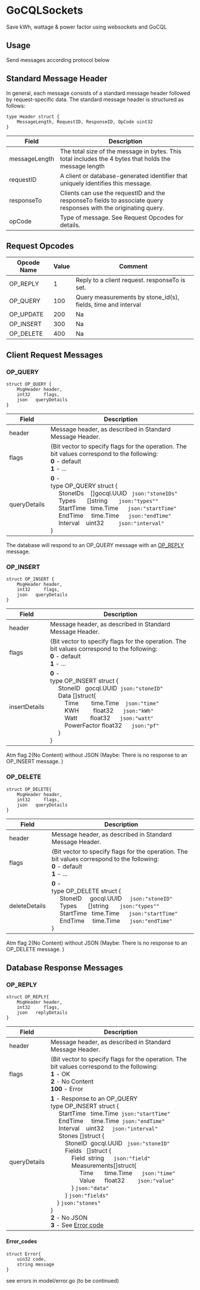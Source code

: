 
# GoCQLSockets

Save kWh, wattage & power factor using websockets and GoCQL

## Usage

Send messages according protocol below

## Standard Message Header
In general, each message consists of a standard message header followed by request-specific data. The standard message header is structured as follows:

```golang
type Header struct {
	MessageLength, RequestID, ResponseID, OpCode uint32
}
```

Field | Description
------------ | -------------
messageLength | The total size of the message in bytes. This total includes the 4 bytes that holds the message length
requestID | A client or database-generated identifier that uniquely identifies this message.
responseTo | Clients can use the requestID and the responseTo fields to associate query responses with the originating query.
opCode | Type of message. See Request Opcodes for details.

## Request Opcodes
Opcode Name | Value | Comment
------------ | ------------- | -------------
OP_REPLY | 1 | Reply to a client request. responseTo is set.
OP_QUERY | 100 | Query measurements by stone_id(s), fields, time and interval
OP_UPDATE | 200 | Na
OP_INSERT | 300 | Na
OP_DELETE | 400 | Na

## Client Request Messages
###  OP_QUERY
```golang
struct OP_QUERY {
    MsgHeader header,
    int32     flags,
    json   queryDetails
}
```

Field | Description
------------ | -------------
header | Message header, as described in Standard Message Header.
flags | (Bit vector to specify flags for the operation. The bit values correspond to the following: <br>  **0** - default <br>  **1** -  ...
queryDetails| **0** - <br>type OP_QUERY struct { <br> &nbsp;&nbsp;&nbsp;&nbsp; StoneIDs &nbsp;&nbsp; []gocql.UUID &nbsp;  `json:"stoneIDs"` <br> &nbsp;&nbsp;&nbsp;&nbsp; Types &nbsp;&nbsp; &nbsp;&nbsp; []string &nbsp; &nbsp; &nbsp; `json:"types""` <br> &nbsp;&nbsp;&nbsp;&nbsp; StartTime &nbsp;&nbsp;time.Time &nbsp; &nbsp;&nbsp; `json:"startTime"` <br> &nbsp;&nbsp;&nbsp;&nbsp; EndTime &nbsp;&nbsp;&nbsp; time.Time &nbsp; &nbsp; &nbsp;`json:"endTime"` <br> &nbsp;&nbsp;&nbsp;&nbsp; Interval &nbsp;&nbsp; uint32 &nbsp; &nbsp; &nbsp; &nbsp; `json:"interval"` <br>} 

The database will respond to an OP_QUERY message with an [OP_REPLY](https://github.com/alexderidder/GoCQLTimeseries/blob/master/README.md/###OP_REPLY) message.
			
###  OP_INSERT 
```golang
struct OP_INSERT {
    MsgHeader header,
    int32     flags,
    json   queryDetails
}
```

Field | Description
------------ | -------------
header | Message header, as described in Standard Message Header.
flags | (Bit vector to specify flags for the operation. The bit values correspond to the following: <br>  **0** - default <br>  **1** -  ...
insertDetails| **0** - <br>type OP_INSERT struct { <br> &nbsp;&nbsp;&nbsp;&nbsp; StoneID &nbsp; gocql.UUID &nbsp;`json:"stoneID"` <br> &nbsp;&nbsp;&nbsp;&nbsp; Data []struct{ <br>&nbsp;&nbsp;&nbsp;&nbsp;&nbsp;&nbsp;&nbsp;&nbsp; Time&nbsp; &nbsp; &nbsp; &nbsp;  time.Time &nbsp;&nbsp; `json:"time"`<br> &nbsp;&nbsp;&nbsp;&nbsp;&nbsp;&nbsp;&nbsp;&nbsp; KWH&nbsp; &nbsp; &nbsp; &nbsp; &nbsp;float32 &nbsp; &nbsp;&nbsp; `json:"kWh"` <br> &nbsp;&nbsp;&nbsp;&nbsp;&nbsp;&nbsp;&nbsp;&nbsp; Watt &nbsp; &nbsp; &nbsp; &nbsp;float32 &nbsp; &nbsp;&nbsp; `json:"watt"` <br> &nbsp;&nbsp;&nbsp;&nbsp;&nbsp;&nbsp;&nbsp;&nbsp; PowerFactor float32 &nbsp; &nbsp; &nbsp;`json:"pf"`<br> &nbsp;&nbsp;&nbsp;&nbsp; } <br>	} 
			
Atm flag 2(No Content) without JSON (Maybe: There is no response to an OP_INSERT message. ) 

###  OP_DELETE
```golang
struct OP_DELETE{
    MsgHeader header,
    int32     flags,
    json   queryDetails
}
```

Field | Description
------------ | -------------
header | Message header, as described in Standard Message Header.
flags | (Bit vector to specify flags for the operation. The bit values correspond to the following: <br>  **0** - default <br>  **1** -  ...
deleteDetails| **0** - <br>type OP_DELETE struct { <br> &nbsp;&nbsp;&nbsp;&nbsp; StoneID &nbsp;&nbsp;&nbsp; gocql.UUID &nbsp;&nbsp;&nbsp;  `json:"stoneID"` <br> &nbsp;&nbsp;&nbsp;&nbsp; Types &nbsp;&nbsp; &nbsp;&nbsp; []string &nbsp; &nbsp; &nbsp; `json:"types""` <br> &nbsp;&nbsp;&nbsp;&nbsp; StartTime &nbsp;&nbsp;time.Time &nbsp; &nbsp;&nbsp; `json:"startTime"` <br> &nbsp;&nbsp;&nbsp;&nbsp; EndTime &nbsp;&nbsp;&nbsp; time.Time &nbsp; &nbsp; &nbsp;`json:"endTime"`  <br>} 

Atm flag 2(No Content) without JSON (Maybe: There is no response to an OP_DELETE message. )

##  Database Response Messages
###  OP_REPLY

```golang
struct OP_REPLY{
    MsgHeader header,
    int32     flags,
    json   replyDetails
}
```
Field | Description
------------ | -------------
header | Message header, as described in Standard Message Header.
flags | (Bit vector to specify flags for the operation. The bit values correspond to the following: <br>  **1** -  OK <br>  **2** -  No Content <br>  **100** -  Error
queryDetails|  **1** - Response to an OP_QUERY  <br> type OP_INSERT struct { <br> &nbsp;&nbsp;&nbsp;&nbsp; StartTime &nbsp;&nbsp;time.Time &nbsp;`json:"startTime"` <br> &nbsp;&nbsp;&nbsp;&nbsp; EndTime &nbsp;&nbsp;&nbsp; time.Time &nbsp;`json:"endTime"` <br> &nbsp;&nbsp;&nbsp;&nbsp; Interval &nbsp; &nbsp;uint32 &nbsp; &nbsp; `json:"interval"` <br>&nbsp;&nbsp;&nbsp;&nbsp; Stones []struct { <br>&nbsp;&nbsp;&nbsp;&nbsp;&nbsp;&nbsp;&nbsp;&nbsp; StoneID&nbsp; gocql.UUID &nbsp;&nbsp;`json:"stoneID"`<br>&nbsp;&nbsp;&nbsp;&nbsp;&nbsp;&nbsp;&nbsp;&nbsp; Fields &nbsp; []struct { <br>&nbsp;&nbsp;&nbsp;&nbsp;&nbsp;&nbsp;&nbsp;&nbsp; &nbsp;&nbsp;&nbsp;&nbsp;Field&nbsp;&nbsp;string &nbsp; &nbsp;&nbsp; `json:"field"`<br>&nbsp;&nbsp;&nbsp;&nbsp;&nbsp;&nbsp;&nbsp;&nbsp; &nbsp;&nbsp;&nbsp; Measurements[]struct{  <br> &nbsp;&nbsp;&nbsp;&nbsp;&nbsp;&nbsp;&nbsp;&nbsp;&nbsp;&nbsp;&nbsp;&nbsp;&nbsp;&nbsp;&nbsp;&nbsp;&nbsp;&nbsp;Time&nbsp; &nbsp; &nbsp; &nbsp;time.Time &nbsp; &nbsp;&nbsp; `json:"time"` <br> &nbsp;&nbsp;&nbsp;&nbsp;&nbsp;&nbsp;&nbsp;&nbsp;&nbsp;&nbsp;&nbsp;&nbsp;&nbsp;&nbsp;&nbsp;&nbsp;&nbsp; Value &nbsp;&nbsp;&nbsp;&nbsp; float32 &nbsp; &nbsp; &nbsp;&nbsp;&nbsp;`json:"value"`<br> &nbsp;&nbsp;&nbsp;&nbsp;&nbsp;&nbsp;&nbsp; &nbsp;&nbsp;&nbsp;&nbsp; } `json:"data"`<br>&nbsp;&nbsp;&nbsp;&nbsp;&nbsp;&nbsp;&nbsp;&nbsp; } `json:"fields"`<br> &nbsp;&nbsp;&nbsp; } `json:"stones"` <br>	}  <br> **2** - No JSON <br> **3** - See  [Error code](https://github.com/alexderidder/GoCQLTimeseries/blob/master/README.md/####Error_codes)

#### Error_codes

```golang
struct Error{
    uin32 code,
    string message
}
```

see errors in model/error.go (to be continued)
